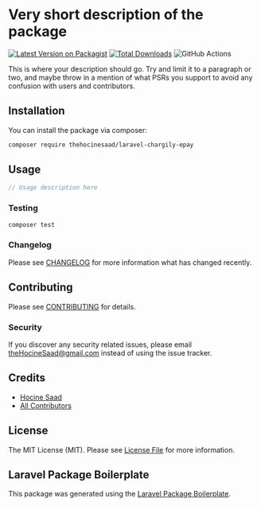 # Very short description of the package

[![Latest Version on Packagist](https://img.shields.io/packagist/v/thehocinesaad/laravel-chargily-epay.svg?style=flat-square)](https://packagist.org/packages/thehocinesaad/laravel-chargily-epay)
[![Total Downloads](https://img.shields.io/packagist/dt/thehocinesaad/laravel-chargily-epay.svg?style=flat-square)](https://packagist.org/packages/thehocinesaad/laravel-chargily-epay)
![GitHub Actions](https://github.com/thehocinesaad/laravel-chargily-epay/actions/workflows/main.yml/badge.svg)

This is where your description should go. Try and limit it to a paragraph or two, and maybe throw in a mention of what PSRs you support to avoid any confusion with users and contributors.

## Installation

You can install the package via composer:

```bash
composer require thehocinesaad/laravel-chargily-epay
```

## Usage

```php
// Usage description here
```

### Testing

```bash
composer test
```

### Changelog

Please see [CHANGELOG](CHANGELOG.md) for more information what has changed recently.

## Contributing

Please see [CONTRIBUTING](CONTRIBUTING.md) for details.

### Security

If you discover any security related issues, please email theHocineSaad@gmail.com instead of using the issue tracker.

## Credits

-   [Hocine Saad](https://github.com/thehocinesaad)
-   [All Contributors](../../contributors)

## License

The MIT License (MIT). Please see [License File](LICENSE.md) for more information.

## Laravel Package Boilerplate

This package was generated using the [Laravel Package Boilerplate](https://laravelpackageboilerplate.com).
